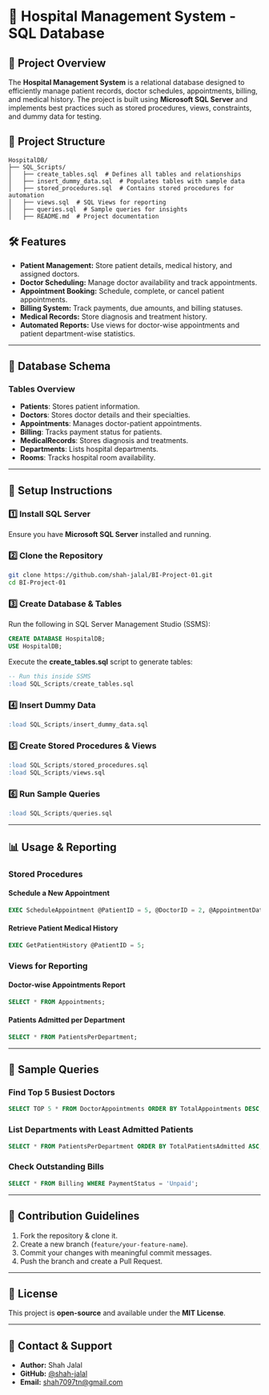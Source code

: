 # 🏥 Hospital Management System - SQL Database

## 📌 Project Overview
The **Hospital Management System** is a relational database designed to efficiently manage patient records, doctor schedules, appointments, billing, and medical history. The project is built using **Microsoft SQL Server** and implements best practices such as stored procedures, views, constraints, and dummy data for testing.

## 📂 Project Structure
```
HospitalDB/
├── SQL_Scripts/
│   ├── create_tables.sql  # Defines all tables and relationships
│   ├── insert_dummy_data.sql  # Populates tables with sample data
│   ├── stored_procedures.sql  # Contains stored procedures for automation
│   ├── views.sql  # SQL Views for reporting
│   ├── queries.sql  # Sample queries for insights
│   ├── README.md  # Project documentation
```

## 🛠 Features
- **Patient Management:** Store patient details, medical history, and assigned doctors.
- **Doctor Scheduling:** Manage doctor availability and track appointments.
- **Appointment Booking:** Schedule, complete, or cancel patient appointments.
- **Billing System:** Track payments, due amounts, and billing statuses.
- **Medical Records:** Store diagnosis and treatment history.
- **Automated Reports:** Use views for doctor-wise appointments and patient department-wise statistics.

---

## 📌 Database Schema
### **Tables Overview**
- **Patients**: Stores patient information.
- **Doctors**: Stores doctor details and their specialties.
- **Appointments**: Manages doctor-patient appointments.
- **Billing**: Tracks payment status for patients.
- **MedicalRecords**: Stores diagnosis and treatments.
- **Departments**: Lists hospital departments.
- **Rooms**: Tracks hospital room availability.

---

## 🚀 Setup Instructions
### **1️⃣ Install SQL Server**
Ensure you have **Microsoft SQL Server** installed and running.

### **2️⃣ Clone the Repository**
```sh
git clone https://github.com/shah-jalal/BI-Project-01.git       
cd BI-Project-01
```

### **3️⃣ Create Database & Tables**
Run the following in SQL Server Management Studio (SSMS):
```sql
CREATE DATABASE HospitalDB;
USE HospitalDB;
```
Execute the **create_tables.sql** script to generate tables:
```sql
-- Run this inside SSMS
:load SQL_Scripts/create_tables.sql
```

### **4️⃣ Insert Dummy Data**
```sql
:load SQL_Scripts/insert_dummy_data.sql
```

### **5️⃣ Create Stored Procedures & Views**
```sql
:load SQL_Scripts/stored_procedures.sql
:load SQL_Scripts/views.sql
```

### **6️⃣ Run Sample Queries**
```sql
:load SQL_Scripts/queries.sql
```

---

## 📊 Usage & Reporting
### **Stored Procedures**
#### **Schedule a New Appointment**
```sql
EXEC ScheduleAppointment @PatientID = 5, @DoctorID = 2, @AppointmentDate = '2025-02-15 10:30:00', @Status = 'Scheduled';
```
#### **Retrieve Patient Medical History**
```sql
EXEC GetPatientHistory @PatientID = 5;
```

### **Views for Reporting**
#### **Doctor-wise Appointments Report**
```sql
SELECT * FROM Appointments;
```
#### **Patients Admitted per Department**
```sql
SELECT * FROM PatientsPerDepartment;
```

---

## 📝 Sample Queries
### **Find Top 5 Busiest Doctors**
```sql
SELECT TOP 5 * FROM DoctorAppointments ORDER BY TotalAppointments DESC;
```
### **List Departments with Least Admitted Patients**
```sql
SELECT * FROM PatientsPerDepartment ORDER BY TotalPatientsAdmitted ASC;
```
### **Check Outstanding Bills**
```sql
SELECT * FROM Billing WHERE PaymentStatus = 'Unpaid';
```

---

## 🤝 Contribution Guidelines
1. Fork the repository & clone it.
2. Create a new branch (`feature/your-feature-name`).
3. Commit your changes with meaningful commit messages.
4. Push the branch and create a Pull Request.

---

## 📄 License
This project is **open-source** and available under the **MIT License**.

---

## 📧 Contact & Support
- **Author:** Shah Jalal
- **GitHub:** [@shah-jalal](https://github.com/shah-jalal)
- **Email:** shah7097tn@gmail.com

